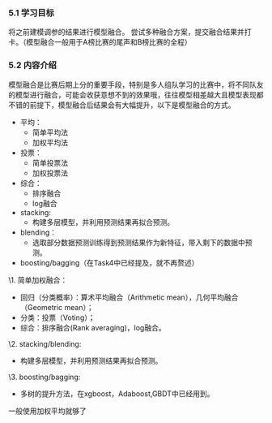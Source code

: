 ### 5.1 学习目标

将之前建模调参的结果进行模型融合。 尝试多种融合方案，提交融合结果并打卡。（模型融合一般用于A榜比赛的尾声和B榜比赛的全程）

### 5.2 内容介绍

模型融合是比赛后期上分的重要手段，特别是多人组队学习的比赛中，将不同队友的模型进行融合，可能会收获意想不到的效果哦，往往模型相差越大且模型表现都不错的前提下，模型融合后结果会有大幅提升，以下是模型融合的方式。

- 平均：
  - 简单平均法
  - 加权平均法
- 投票：
  - 简单投票法
  - 加权投票法
- 综合：
  - 排序融合
  - log融合
- stacking:
  - 构建多层模型，并利用预测结果再拟合预测。
- blending：
  - 选取部分数据预测训练得到预测结果作为新特征，带入剩下的数据中预测。
- boosting/bagging（在Task4中已经提及，就不再赘述）



\1. 简单加权融合：

- 回归（分类概率）：算术平均融合（Arithmetic mean），几何平均融合（Geometric mean）；
- 分类：投票（Voting）；
- 综合：排序融合(Rank averaging)，log融合。

\2. stacking/blending:

- 构建多层模型，并利用预测结果再拟合预测。

\3. boosting/bagging:

- 多树的提升方法，在xgboost，Adaboost,GBDT中已经用到。

一般使用加权平均就够了